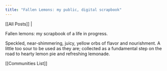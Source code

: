 ```yaml
---
title: "Fallen Lemons: my public, digital scrapbook"
---
```

[[All Posts]] |

Fallen lemons: my scrapbook of a life in progress.

Speckled, near-shimmering, juicy, yellow orbs of flavor and nourishment. A little too sour to be used as they are; collected as a fundamental step on the road to hearty lemon pie and refreshing lemonade.


[[Communities List]]


